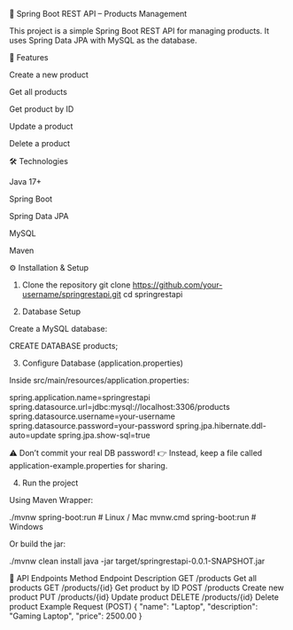 🛒 Spring Boot REST API – Products Management

This project is a simple Spring Boot REST API for managing products.
It uses Spring Data JPA with MySQL as the database.

🚀 Features

Create a new product

Get all products

Get product by ID

Update a product

Delete a product

🛠️ Technologies

Java 17+

Spring Boot

Spring Data JPA

MySQL

Maven

⚙️ Installation & Setup
1. Clone the repository
git clone https://github.com/your-username/springrestapi.git
cd springrestapi

2. Database Setup

Create a MySQL database:

CREATE DATABASE products;

3. Configure Database (application.properties)

Inside src/main/resources/application.properties:

spring.application.name=springrestapi
spring.datasource.url=jdbc:mysql://localhost:3306/products
spring.datasource.username=your-username
spring.datasource.password=your-password
spring.jpa.hibernate.ddl-auto=update
spring.jpa.show-sql=true


⚠️ Don’t commit your real DB password!
👉 Instead, keep a file called application-example.properties for sharing.

4. Run the project

Using Maven Wrapper:

./mvnw spring-boot:run   # Linux / Mac
mvnw.cmd spring-boot:run # Windows


Or build the jar:

./mvnw clean install
java -jar target/springrestapi-0.0.1-SNAPSHOT.jar

📌 API Endpoints
Method	Endpoint	Description
GET	/products	Get all products
GET	/products/{id}	Get product by ID
POST	/products	Create new product
PUT	/products/{id}	Update product
DELETE	/products/{id}	Delete product
Example Request (POST)
{
  "name": "Laptop",
  "description": "Gaming Laptop",
  "price": 2500.00
}
